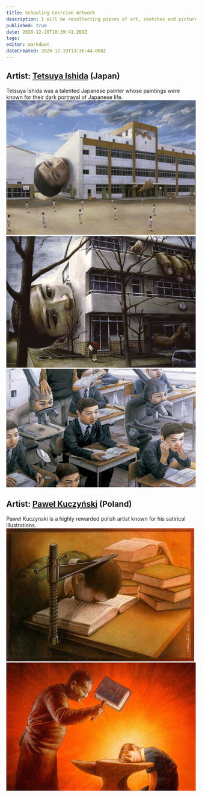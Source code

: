 ```yaml
---
title: Schooling Coercion Artwork
description: I will be recollecting pieces of art, sketches and pictures that metaphorically show the reality of the coercion in the schooling system.
published: true
date: 2020-12-20T10:39:41.269Z
tags: 
editor: markdown
dateCreated: 2020-12-19T13:36:44.068Z
---
```


## Artist: [Tetsuya Ishida](https://en.wikipedia.org/wiki/Tetsuya_Ishida) (Japan)
Tetsuya Ishida was a talented Japanese painter whose paintings were known for their dark portrayal of Japanese life.
![trapped_in_the_school_ishida.jpg](/blogs/guillem/trapped_in_the_school_ishida.jpg)
![tetsuya_ishida_2.jpg](/blogs/guillem/tetsuya_ishida_2.jpg)
![ishida__school_miscroscope.jpg](/blogs/guillem/ishida__school_miscroscope.jpg)


## Artist: [Paweł Kuczyński](https://en.wikipedia.org/wiki/Pawe%C5%82_Kuczy%C5%84ski) (Poland)
Pawel Kuczynski is a highly rewarded polish artist known for his satirical illustrations.
![coerced_schooling__face_to_book.jpg](/blogs/guillem/coerced_schooling__face_to_book.jpg)
![book_hammering_kid.jpg](/blogs/book_hammering_kid.jpg)

